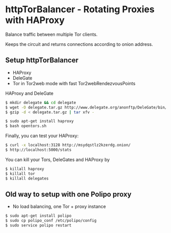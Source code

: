 httpTorBalancer - Rotating Proxies with HAProxy
===============================================

Balance traffic between multiple Tor clients.

Keeps the circuit and returns connections according to onion address.

Setup httpTorBalancer
---------------------

- HAProxy
- DeleGate
- Tor in Tor2web mode with fast Tor2webRendezvousPoints

HAProxy and DeleGate

```sh
$ mkdir delegate && cd delegate
$ wget -O delegate.tar.gz http://www.delegate.org/anonftp/DeleGate/bin/linux/9.9.13/linux2.6-dg9_9_13.tar.gz
$ gzip -d < delegate.tar.gz | tar xfv -
```

```sh
$ sudo apt-get install haproxy
$ bash opentors.sh
```

Finally, you can test your HAProxy:

```sh
$ curl -x localhost:3128 http://msydqstlz2kzerdg.onion/
$ http://localhost:5000/stats
```

You can kill your Tors, DeleGates and HAProxy by

```sh
$ killall haproxy
$ killall tor
$ killall delegates
```

Old way to setup with one Polipo proxy
--------------------------------------

- No load balancing, one Tor + proxy instance

```sh
$ sudo apt-get install polipo
$ sudo cp polipo_conf /etc/polipo/config
$ sudo service polipo restart
```
